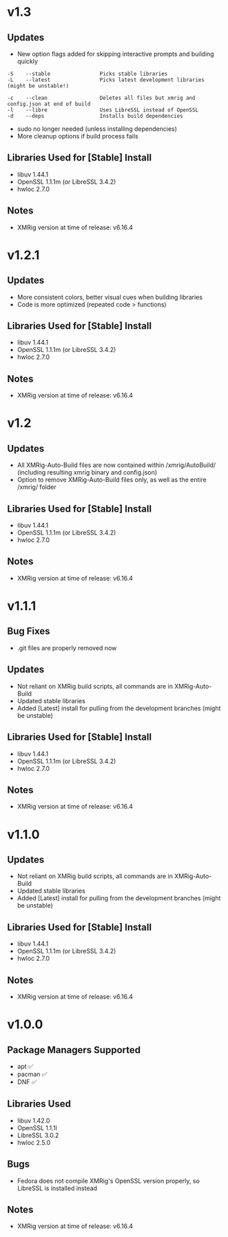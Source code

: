 # v1.3
## Updates
* New option flags added for skipping interactive prompts and building quickly
```
-S    --stable                Picks stable libraries
-L    --latest                Picks latest development libraries (might be unstable!)

-c    --clean                 Deletes all files but xmrig and config.json at end of build
-l    --libre                 Uses LibreSSL instead of OpenSSL
-d    --deps                  Installs build dependencies
```
* sudo no longer needed (unless installing dependencies)
* More cleanup options if build process fails

## Libraries Used for [Stable] Install
* libuv 1.44.1
* OpenSSL 1.1.1m (or LibreSSL 3.4.2)
* hwloc 2.7.0

## Notes
* XMRig version at time of release: v6.16.4


# v1.2.1
## Updates
* More consistent colors, better visual cues when building libraries
* Code is more optimized (repeated code > functions)

## Libraries Used for [Stable] Install
* libuv 1.44.1
* OpenSSL 1.1.1m (or LibreSSL 3.4.2)
* hwloc 2.7.0

## Notes
* XMRig version at time of release: v6.16.4


# v1.2
## Updates
* All XMRig-Auto-Build files are now contained within /xmrig/AutoBuild/ (including resulting xmrig binary and config.json)
* Option to remove XMRig-Auto-Build files only, as well as the entire /xmrig/ folder

## Libraries Used for [Stable] Install
* libuv 1.44.1
* OpenSSL 1.1.1m (or LibreSSL 3.4.2)
* hwloc 2.7.0

## Notes
* XMRig version at time of release: v6.16.4


# v1.1.1
## Bug Fixes
* .git files are properly removed now

## Updates
* Not reliant on XMRig build scripts, all commands are in XMRig-Auto-Build
* Updated stable libraries
* Added [Latest] install for pulling from the development branches (might be unstable) 

## Libraries Used for [Stable] Install
* libuv 1.44.1
* OpenSSL 1.1.1m (or LibreSSL 3.4.2)
* hwloc 2.7.0

## Notes
* XMRig version at time of release: v6.16.4


# v1.1.0
## Updates
* Not reliant on XMRig build scripts, all commands are in XMRig-Auto-Build
* Updated stable libraries
* Added [Latest] install for pulling from the development branches (might be unstable) 

## Libraries Used for [Stable] Install
* libuv 1.44.1
* OpenSSL 1.1.1m (or LibreSSL 3.4.2)
* hwloc 2.7.0

## Notes
* XMRig version at time of release: v6.16.4


# v1.0.0
## Package Managers Supported
* apt ✅
* pacman ✅
* DNF ✅

## Libraries Used
* libuv 1.42.0
* OpenSSL 1.1.1l
* LibreSSL 3.0.2
* hwloc 2.5.0

## Bugs
* Fedora does not compile XMRig's OpenSSL version properly, so LibreSSL is installed instead

## Notes
* XMRig version at time of release: v6.16.4
